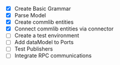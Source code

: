 - [x] Create Basic Grammar
- [x] Parse Model
- [x] Create commlib entities
- [x] Connect commlib entities via connector
- [ ] Create a test environment
- [ ] Add dataModel to Ports
- [ ] Test Publishers
- [ ] Integrate RPC communications
